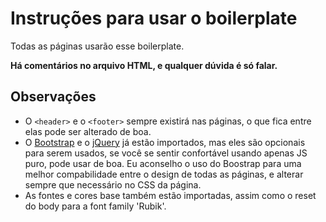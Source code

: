 # Instruções para usar o boilerplate

Todas as páginas usarão esse boilerplate.

**Há comentários no arquivo HTML, e qualquer dúvida é só falar.**


## Observações

- O `<header>` e o `<footer>` sempre existirá nas páginas, o que fica entre elas pode ser alterado de boa.
- O [Bootstrap](https://getbootstrap.com/docs/5.1/) e o [jQuery](https://api.jquery.com/) já estão importados, mas eles são opcionais para serem usados, se você se sentir confortável usando apenas JS puro, pode usar de boa. Eu aconselho o uso do Boostrap para uma melhor compabilidade entre o design de todas as páginas, e alterar sempre que necessário no CSS da página.
- As fontes e cores base também estão importadas, assim como o reset do body para a font family 'Rubik'.
